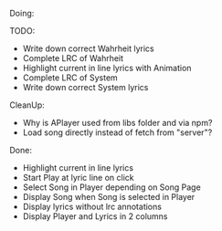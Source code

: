 Doing: 


TODO:
* Write down correct Wahrheit lyrics
* Complete LRC of Wahrheit
* Highlight current in line lyrics with Animation
* Complete LRC of System
* Write down correct System lyrics

CleanUp:
* Why is APlayer used from libs folder and via npm?
* Load song directly instead of fetch from "server"?

Done:
* Highlight current in line lyrics 
* Start Play at lyric line on click
* Select Song in Player depending on Song Page
* Display Song when Song is selected in Player
* Display lyrics without lrc annotations
* Display Player and Lyrics in 2 columns
